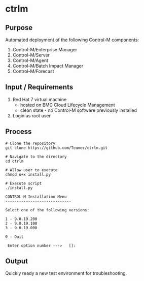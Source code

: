 # ctrlm

## Purpose

Automated deployment of the following Control-M components:
1. Control-M/Enterprise Manager
2. Control-M/Server
3. Control-M/Agent
4. Control-M/Batch Impact Manager
5. Control-M/Forecast


## Input / Requirements
1. Red Hat 7 virtual machine
   - hosted on BMC Cloud Lifecycle Management
   - clean state - no Control-M software previously installed
2. Login as root user


## Process
```
# Clone the repository
git clone https://github.com/Teumer/ctrlm.git
```

```
# Navigate to the directory
cd ctrlm
```

```
# Allow user to execute
chmod u+x install.py
```

```
# Execute script
./install.py
```

```
CONTROL-M Installation Menu
-----------------------------

Select one of the following versions:

1 - 9.0.19.200
2 - 9.0.19.100
3 - 9.0.19.000

0 - Quit

 Enter option number --->   []:
```

## Output
Quickly ready a new test environment for troubleshooting.
